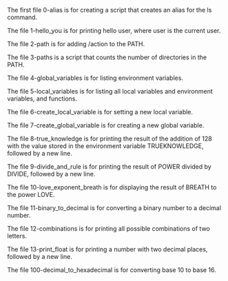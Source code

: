
The first file 0-alias is for creating a script that creates an alias for the ls command.

The file 1-hello_you is for printing hello user, where user is the current user.

The file 2-path is for adding /action to the PATH.

The file 3-paths is a script that counts the number of directories in the PATH.

The file 4-global_variables is for listing environment variables.

The file 5-local_variables is for listing all local variables and environment variables, and functions.

The file 6-create_local_variable is for setting a new local variable.

The file 7-create_global_variable is for creating a new global variable.

The file 8-true_knowledge is for printing the result of the addition of 128 with the value stored in the environment variable TRUEKNOWLEDGE, followed by a new line.

The file 9-divide_and_rule is for printing  the result of POWER divided by DIVIDE, followed by a new line.

The file 10-love_exponent_breath is for displaying the result of BREATH to the power LOVE.

The file 11-binary_to_decimal is for converting a binary number to a decimal number.

The file 12-combinations is for printing all possible combinations of two letters.

The file 13-print_float is for printing a number with two decimal places, followed by a new line.

The file 100-decimal_to_hexadecimal is for converting base 10 to base 16.

